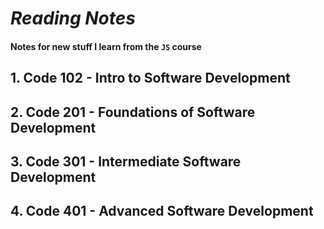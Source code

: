 # **_Reading Notes_**

#### Notes for new stuff I learn from the `JS` course

## 1. Code 102 - Intro to Software Development

## 2. Code 201 - Foundations of Software Development

## 3. Code 301 - Intermediate Software Development

## 4. Code 401 - Advanced Software Development

